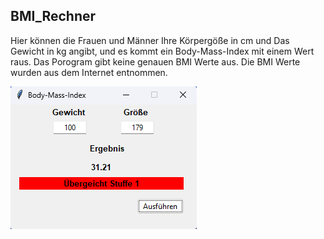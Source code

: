 ## BMI_Rechner
Hier können die Frauen und Männer Ihre Körpergöße in cm und Das Gewicht in kg angibt, und es kommt ein Body-Mass-Index mit einem Wert raus.
Das Porogram gibt keine genauen BMI Werte aus. Die BMI Werte wurden aus dem Internet entnommen.

![Body_Mass_Index_Desktop.png](Body_Mass_Index_Desktop.png)
